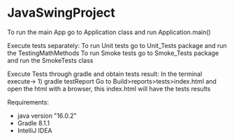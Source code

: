 # JavaSwingProject
To run the main App go to Application class and run Application.main()

Execute tests separately:
To run Unit tests go to Unit_Tests package and run the TestingMathMethods
To run Smoke tests go to Smoke_Tests package and run the SmokeTests class

Execute Tests through gradle and obtain tests result:
In the terminal execute-> 1) gradle testReport
Go to Build>reports>tests>index.html    and open the html with a browser, this index.html will have the tests results

Requirements:
- java version "16.0.2"                   
- Gradle 8.1.1
- IntelliJ IDEA
